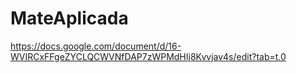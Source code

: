 # MateAplicada

https://docs.google.com/document/d/16-WVIRCxFFgeZYCLQCWVNfDAP7zWPMdHIj8Kvvjav4s/edit?tab=t.0
